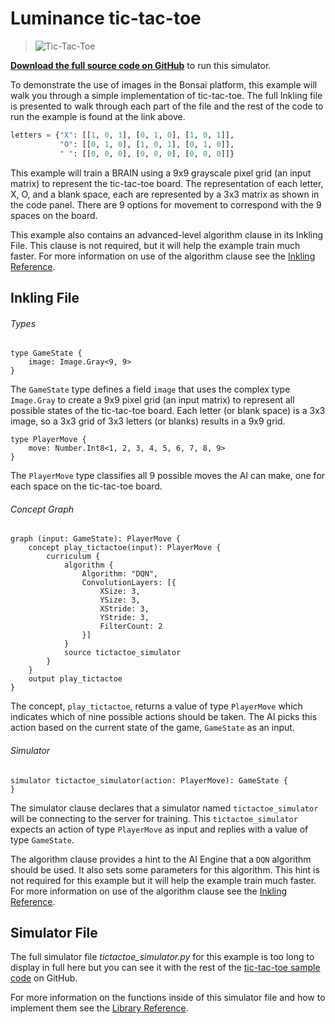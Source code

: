 # Luminance tic-tac-toe

> ![Tic-Tac-Toe](../images/Tic-Tac-Toe.gif)

[**Download the full source code on GitHub**][1] to run this simulator.

To demonstrate the use of images in the Bonsai platform, this example will walk you through a simple implementation of tic-tac-toe. The full Inkling file is presented to walk through each part of the file and the rest of the code to run the example is found at the link above.

```python
letters = {"X": [[1, 0, 1], [0, 1, 0], [1, 0, 1]],
           "O": [[0, 1, 0], [1, 0, 1], [0, 1, 0]],
           " ": [[0, 0, 0], [0, 0, 0], [0, 0, 0]]}
```

This example will train a BRAIN using a 9x9 grayscale pixel grid (an input matrix) to represent the tic-tac-toe board. The representation of each letter, X, O, and a blank space, each are represented by a 3x3 matrix as shown in the code panel. There are 9 options for movement to correspond with the 9 spaces on the board.

This example also contains an advanced-level algorithm clause in its Inkling File. This clause is not required, but it will help the example train much faster. For more information on use of the algorithm clause see the [Inkling Reference][2].

## Inkling File

###### Types

```inkling2
type GameState {
    image: Image.Gray<9, 9>
}
```

The `GameState` type defines a field `image` that uses the complex type `Image.Gray` to create a 9x9 pixel grid (an input matrix) to represent all possible states of the tic-tac-toe board. Each letter (or blank space) is a 3x3 image, so a 3x3 grid of 3x3 letters (or blanks) results in a 9x9 grid.

```inkling2
type PlayerMove {
    move: Number.Int8<1, 2, 3, 4, 5, 6, 7, 8, 9>
}
```

The `PlayerMove` type classifies all 9 possible moves the AI can make, one for each space on the tic-tac-toe board.

###### Concept Graph

```inkling2
graph (input: GameState): PlayerMove {
    concept play_tictactoe(input): PlayerMove {
        curriculum {
            algorithm {
                Algorithm: "DQN",
                ConvolutionLayers: [{
                    XSize: 3,
                    YSize: 3,
                    XStride: 3,
                    YStride: 3,
                    FilterCount: 2
                }]
            }
            source tictactoe_simulator
        }
    }
    output play_tictactoe
}
```

The concept, `play_tictactoe`, returns a value of type `PlayerMove` which indicates which of nine possible actions should be taken. The AI picks this action based on the current state of the game, `GameState` as an input.

###### Simulator

```inkling2
simulator tictactoe_simulator(action: PlayerMove): GameState {
}
```

The simulator clause declares that a simulator named `tictactoe_simulator` will be connecting to the server for training. This `tictactoe_simulator` expects an action of type `PlayerMove` as input and replies with a value of type `GameState`.

The algorithm clause provides a hint to the AI Engine that a `DQN` algorithm should be used. It also sets some parameters for this algorithm. This hint is not required for this example but it will help the example train much faster. For more information on use of the algorithm clause see the [Inkling Reference][2].

## Simulator File

The full simulator file *tictactoe_simulator.py* for this example is too long to display in full here but you can see it with the rest of the [tic-tac-toe sample code][1] on GitHub.

For more information on the functions inside of this simulator file and how to implement them see the [Library Reference][3].

[1]: https://github.com/BonsaiAI/bonsai-sdk/tree/master/samples/tic-tac-toe
[2]: ./../references/inkling2-reference.html#advanced-algorithms
[3]: ./../references/library-reference.html
